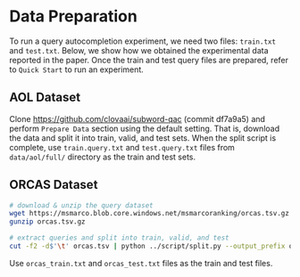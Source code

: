 # Data Preparation

To run a query autocompletion experiment, we need two files: `train.txt` and `test.txt`.
Below, we show how we obtained the experimental data reported in the paper.
Once the train and test query files are prepared, refer to `Quick Start` to run an experiment.

## AOL Dataset

Clone https://github.com/clovaai/subword-qac (commit df7a9a5) and perform `Prepare Data` section
using the default setting. That is, download the data and split it into train, valid, and test sets.
When the split script is complete, use `train.query.txt` and `test.query.txt` files 
from `data/aol/full/` directory as the train and test sets.

## ORCAS Dataset

```bash script
# download & unzip the query dataset
wget https://msmarco.blob.core.windows.net/msmarcoranking/orcas.tsv.gz
gunzip orcas.tsv.gz

# extract queries and split into train, valid, and test
cut -f2 -d$'\t' orcas.tsv | python ../script/split.py --output_prefix orcas
```

Use `orcas_train.txt` and `orcas_test.txt` files as the train and test files.
